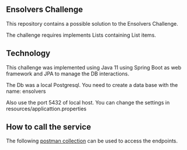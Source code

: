 ## Ensolvers Challenge
This repository contains a possible solution to the Ensolvers Challenge.

The challenge requires implements Lists containing List items.

## Technology 
This challenge was implemented using Java 11 using Spring Boot as web framework and JPA to manage the DB interactions.

The Db was a local Postgresql. You need to create a data base with the name: ensolvers

Also use the port 5432 of local host. You can change the settings in resources/applicattion.properties

## How to call the service
The following [postman collection](https://www.getpostman.com/collections/7aef3aad01ce092824b7) can be used to access the endpoints.
